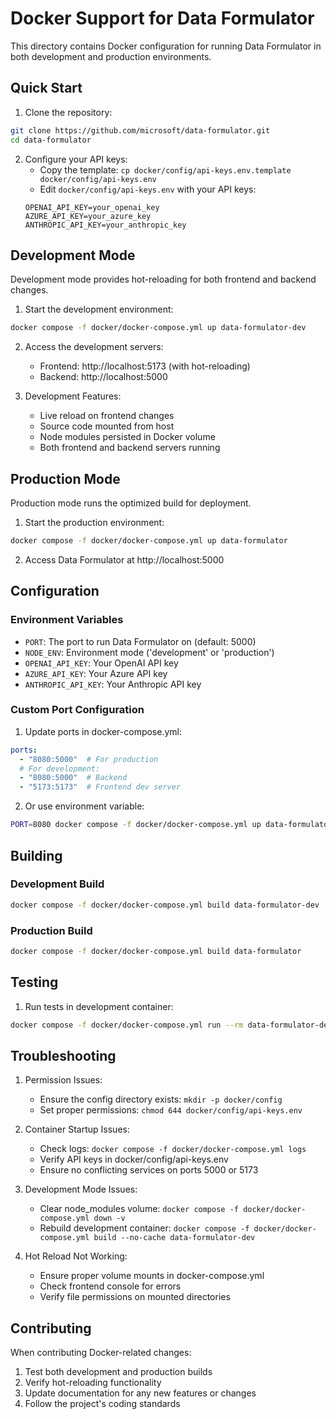 # Docker Support for Data Formulator

This directory contains Docker configuration for running Data Formulator in both development and production environments.

## Quick Start

1. Clone the repository:
```bash
git clone https://github.com/microsoft/data-formulator.git
cd data-formulator
```

2. Configure your API keys:
   - Copy the template: `cp docker/config/api-keys.env.template docker/config/api-keys.env`
   - Edit `docker/config/api-keys.env` with your API keys:
   ```env
   OPENAI_API_KEY=your_openai_key
   AZURE_API_KEY=your_azure_key
   ANTHROPIC_API_KEY=your_anthropic_key
   ```

## Development Mode

Development mode provides hot-reloading for both frontend and backend changes.

1. Start the development environment:
```bash
docker compose -f docker/docker-compose.yml up data-formulator-dev
```

2. Access the development servers:
   - Frontend: http://localhost:5173 (with hot-reloading)
   - Backend: http://localhost:5000

3. Development Features:
   - Live reload on frontend changes
   - Source code mounted from host
   - Node modules persisted in Docker volume
   - Both frontend and backend servers running

## Production Mode

Production mode runs the optimized build for deployment.

1. Start the production environment:
```bash
docker compose -f docker/docker-compose.yml up data-formulator
```

2. Access Data Formulator at http://localhost:5000

## Configuration

### Environment Variables

- `PORT`: The port to run Data Formulator on (default: 5000)
- `NODE_ENV`: Environment mode ('development' or 'production')
- `OPENAI_API_KEY`: Your OpenAI API key
- `AZURE_API_KEY`: Your Azure API key
- `ANTHROPIC_API_KEY`: Your Anthropic API key

### Custom Port Configuration

1. Update ports in docker-compose.yml:
```yaml
ports:
  - "8080:5000"  # For production
  # For development:
  - "8080:5000"  # Backend
  - "5173:5173"  # Frontend dev server
```

2. Or use environment variable:
```bash
PORT=8080 docker compose -f docker/docker-compose.yml up data-formulator
```

## Building

### Development Build
```bash
docker compose -f docker/docker-compose.yml build data-formulator-dev
```

### Production Build
```bash
docker compose -f docker/docker-compose.yml build data-formulator
```

## Testing

1. Run tests in development container:
```bash
docker compose -f docker/docker-compose.yml run --rm data-formulator-dev yarn test
```

## Troubleshooting

1. Permission Issues:
   - Ensure the config directory exists: `mkdir -p docker/config`
   - Set proper permissions: `chmod 644 docker/config/api-keys.env`

2. Container Startup Issues:
   - Check logs: `docker compose -f docker/docker-compose.yml logs`
   - Verify API keys in docker/config/api-keys.env
   - Ensure no conflicting services on ports 5000 or 5173

3. Development Mode Issues:
   - Clear node_modules volume: `docker compose -f docker/docker-compose.yml down -v`
   - Rebuild development container: `docker compose -f docker/docker-compose.yml build --no-cache data-formulator-dev`

4. Hot Reload Not Working:
   - Ensure proper volume mounts in docker-compose.yml
   - Check frontend console for errors
   - Verify file permissions on mounted directories

## Contributing

When contributing Docker-related changes:
1. Test both development and production builds
2. Verify hot-reloading functionality
3. Update documentation for any new features or changes
4. Follow the project's coding standards
